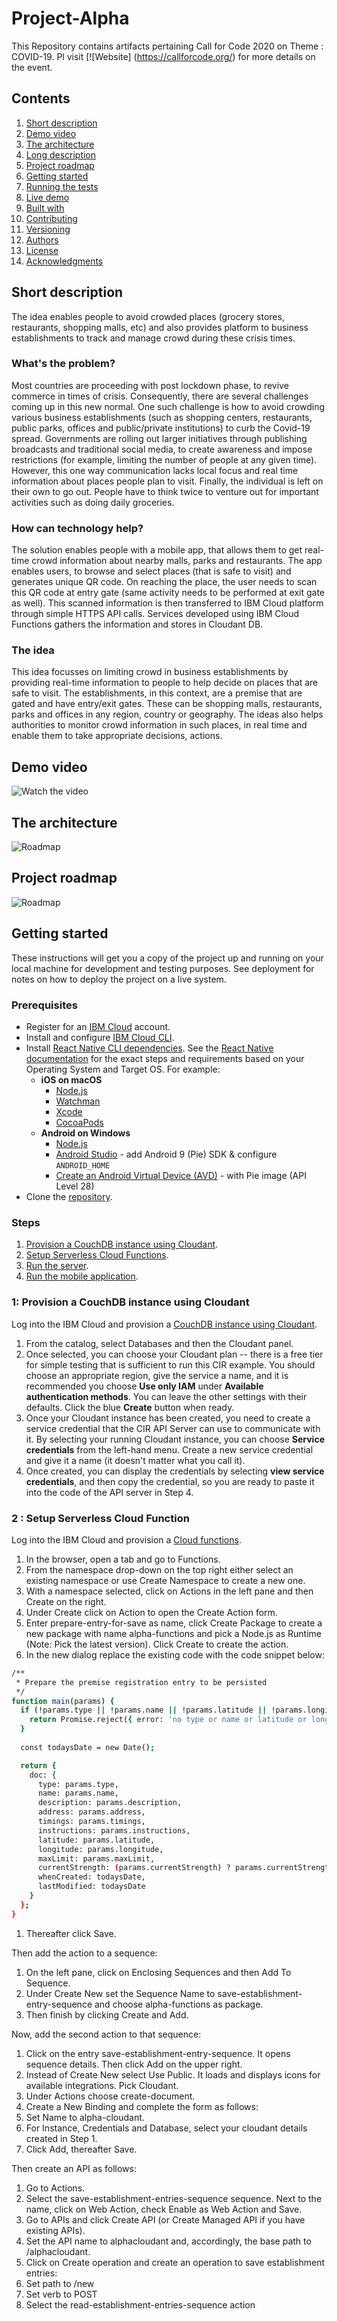 # Project-Alpha

This Repository contains artifacts pertaining Call for Code 2020 on Theme : COVID-19. Pl visit  [![Website] (https://callforcode.org/) for more details on the event.

## Contents

1. [Short description](#short-description)
1. [Demo video](#demo-video)
1. [The architecture](#the-architecture)
1. [Long description](#long-description)
1. [Project roadmap](#project-roadmap)
1. [Getting started](#getting-started)
1. [Running the tests](#running-the-tests)
1. [Live demo](#live-demo)
1. [Built with](#built-with)
1. [Contributing](#contributing)
1. [Versioning](#versioning)
1. [Authors](#authors)
1. [License](#license)
1. [Acknowledgments](#acknowledgments)

## Short description

The idea enables people to avoid crowded places (grocery stores, restaurants, shopping malls, etc) and also provides platform to business establishments to track and manage crowd during these crisis times.

### What's the problem?

Most countries are proceeding with post lockdown phase, to revive commerce in times of crisis. Consequently, there are several challenges coming up in this new normal. One such challenge is how to avoid crowding various business establishments (such as shopping centers, restaurants, public  parks, offices and public/private institutions) to curb the Covid-19 spread.
Governments are rolling out larger initiatives through publishing broadcasts and traditional social media, to create awareness and impose restrictions (for example, limiting the number of people at any given time). 
However, this one way communication lacks local focus and real time information about places people plan to visit. Finally, the individual is left on their own to go out. People have to think twice to venture out for important activities such as doing daily groceries.

### How can technology help?

The solution enables people with a mobile app, that allows them to get real-time crowd information about nearby malls, parks and restaurants. The app enables users, to browse and select places (that is safe to visit) and generates unique QR code. On reaching the place, the user needs to scan this QR code at entry gate (same activity needs to be performed at exit gate as well). This scanned information is then transferred to IBM Cloud platform through simple HTTPS API calls. Services developed using IBM Cloud Functions gathers the information and stores in Cloudant DB.

### The idea

This idea focusses on limiting crowd in business establishments by providing real-time information to people to help decide on places that are safe to visit. The establishments, in this context, are a premise that are gated and have entry/exit gates. These can be shopping malls, restaurants, parks and offices in any region, country or geography. The ideas also helps authorities to monitor crowd information in such places, in real time and enable them to take appropriate decisions, actions.

## Demo video

![Watch the video](https://youtu.be/_BmSglB1LZo)

## The architecture

![Roadmap](project-alpha-architecture.png)

## Project roadmap

![Roadmap](Project-Alpha-Solution-Roadmap.png)

## Getting started

These instructions will get you a copy of the project up and running on your local machine for development and testing purposes. See deployment for notes on how to deploy the project on a live system.

### Prerequisites

- Register for an [IBM Cloud](https://www.ibm.com/account/reg/us-en/signup?formid=urx-42793&eventid=cfc-2020?cm_mmc=OSocial_Blog-_-Audience+Developer_Developer+Conversation-_-WW_WW-_-cfc-2020-ghub-starterkit-cooperation_ov75914&cm_mmca1=000039JL&cm_mmca2=10008917) account.
- Install and configure [IBM Cloud CLI](https://cloud.ibm.com/docs/cli?topic=cloud-cli-getting-started#overview).
- Install [React Native CLI dependencies](https://reactnative.dev/docs/getting-started.html). See the [React Native documentation](https://reactnative.dev/docs/environment-setup) for the exact steps and requirements based on your Operating System and Target OS. For example:
    - **iOS on macOS**
        - [Node.js](https://nodejs.org/en/)
        - [Watchman](https://facebook.github.io/watchman/docs/install)
        - [Xcode](https://itunes.apple.com/us/app/xcode/id497799835?mt=12)
        - [CocoaPods](https://guides.cocoapods.org/using/getting-started.html)
    - **Android on Windows**
        - [Node.js](https://nodejs.org/en/)
        - [Android Studio](https://developer.android.com/studio/index.html) - add Android 9 (Pie) SDK & configure `ANDROID_HOME`
        - [Create an Android Virtual Device (AVD)](https://developer.android.com/studio/run/managing-avds.html) - with Pie image (API Level 28)
- Clone the [repository](https://github.com/Call-for-Code/Solution-Starter-Kit-Cooperation-2020).

### Steps

1. [Provision a CouchDB instance using Cloudant](#1-Provision-a-CouchDB-instance-using-Cloudant).
1. [Setup Serverless Cloud Functions](#2-setup-cloud-functions).
1. [Run the server](#3-run-the-server).
1. [Run the mobile application](#4-run-the-mobile-application).

### 1: Provision a CouchDB instance using Cloudant

Log into the IBM Cloud and provision a [CouchDB instance using Cloudant](https://www.ibm.com/cloud/cloudant).

1. From the catalog, select Databases and then the Cloudant panel.
1. Once selected, you can choose your Cloudant plan -- there is a free tier for simple testing that is sufficient to run this CIR example. You should choose an appropriate region, give the service a name, and it is recommended you choose **Use only IAM** under **Available authentication methods**. You can leave the other settings with their defaults. Click the blue **Create** button when ready.
1. Once your Cloudant instance has been created, you need to create a service credential that the CIR API Server can use to communicate with it. By selecting your running Cloudant instance, you can choose **Service credentials** from the left-hand menu. Create a new service credential and give it a name (it doesn't matter what you call it).
1. Once created, you can display the credentials by selecting **view service credentials**, and then copy the credential, so you are ready to paste it into the code of the API server in Step 4.

### 2 : Setup Serverless Cloud Function

Log into the IBM Cloud and provision a [Cloud functions](https://cloud.ibm.com/functions).

1. In the browser, open a tab and go to Functions.
1. From the namespace drop-down on the top right either select an existing namespace or use Create Namespace to create a new one.
1. With a namespace selected, click on Actions in the left pane and then Create on the right.
1. Under Create click on Action to open the Create Action form.
1. Enter prepare-entry-for-save as name, click Create Package to create a new package with name alpha-functions and pick a Node.js as Runtime (Note: Pick the latest version). Click Create to create the action.
1. In the new dialog replace the existing code with the code snippet below:

```bash
/**
 * Prepare the premise registration entry to be persisted
 */
function main(params) {
  if (!params.type || !params.name || !params.latitude || !params.longitude || !params.maxLimit) {
    return Promise.reject({ error: 'no type or name or latitude or longitude or maxlimit'});
  }
  
  const todaysDate = new Date();

  return {
    doc: {
      type: params.type,
      name: params.name,
      description: params.description,
      address: params.address,
      timings: params.timings,
      instructions: params.instructions,
      latitude: params.latitude,
      longitude: params.longitude,
      maxLimit: params.maxLimit,
      currentStrength: (params.currentStrength) ? params.currentStrength : 0,
      whenCreated: todaysDate,
      lastModified: todaysDate
    }
  };
}
```
1. Thereafter click Save.

Then add the action to a sequence:
1. On the left pane, click on Enclosing Sequences and then Add To Sequence.
1. Under Create New set the Sequence Name to save-establishment-entry-sequence and choose alpha-functions as package.
1. Then finish by clicking Create and Add.

Now, add the second action to that sequence:
1. Click on the entry save-establishment-entry-sequence. It opens sequence details. Then click Add on the upper right.
1. Instead of Create New select Use Public. It loads and displays icons for available integrations. Pick Cloudant.
1. Under Actions choose create-document.
1. Create a New Binding and complete the form as follows:
2. Set Name to alpha-cloudant.
2. For Instance, Credentials and Database, select your cloudant details created in Step 1.
1. Click Add, thereafter Save.

Then create an API as follows:
1. Go to Actions.
1. Select the save-establishment-entries-sequence sequence. Next to the name, click on Web Action, check Enable as Web Action and Save.
1. Go to APIs and click Create API (or Create Managed API if you have existing APIs).
1. Set the API name to alphacloudant and, accordingly, the base path to /alphacloudant.
1. Click on Create operation and create an operation to save establishment entries:
1. Set path to /new
1. Set verb to POST
1. Select the read-establishment-entries-sequence action
